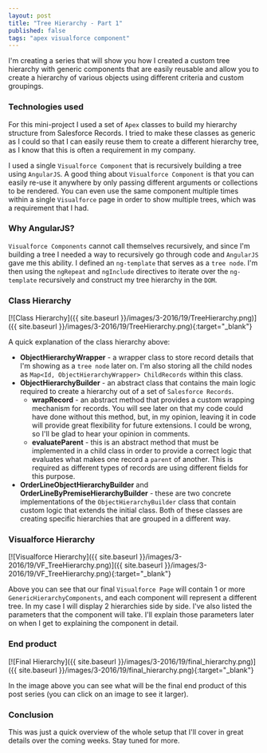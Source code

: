 ```yaml
---
layout: post
title: "Tree Hierarchy - Part 1"
published: false
tags: "apex visualforce component"
---
```


I'm creating a series that will show you how I created a custom tree hierarchy with generic components that are easily
reusable and allow you to create a hierarchy of various objects using different criteria and custom groupings.

### Technologies used

For this mini-project I used a set of `Apex` classes to build my hierarchy structure from Salesforce Records. I tried to make these classes
as generic as I could so that I can easily reuse them to create a different hierarchy tree, as I know that this is often a requirement in my company.

I used a single `Visualforce Component` that is recursively building a tree using `AngularJS`. A good thing about `Visualforce Component` is that you can easily re-use it anywhere by only passing different arguments or collections to be rendered. You can even use the same component multiple times within a single `Visualforce` page in order to show multiple trees, which was a requirement that I had.

### Why AngularJS?

`Visualforce Components` cannot call themselves recursively, and since I'm building a tree I needed a way to recursively go through code and `AngularJS` gave me this ability. I defined an `ng-template` that serves as a `tree node`. I'm then using the `ngRepeat` and `ngInclude` directives to iterate over the `ng-template` recursively and construct my tree hierarchy in the `DOM`.

### Class Hierarchy

[![Class Hierarchy]({{ site.baseurl }}/images/3-2016/19/TreeHierarchy.png)]({{ site.baseurl }}/images/3-2016/19/TreeHierarchy.png){:target="_blank"}

A quick explanation of the class hierarchy above:

* **ObjectHierarchyWrapper** - a wrapper class to store record details that I'm showing as a `tree node` later on. I'm also storing all
the child nodes as `Map<Id, ObjectHierarchyWrapper> ChildRecords` within this class.
* **ObjectHierarchyBuilder** - an abstract class that contains the main logic required to create a hierarchy out of a set of `Salesforce Records`.
    * **wrapRecord** - an abstract method that provides a custom wrapping mechanism for records. You will see later on that my code could have done without this method, but, in my opinion, leaving it in code will provide great flexibility for future extensions. I could be wrong, so I'll be glad to hear your opinion in comments.
    * **evaluateParent** - this is an abstract method that must be implemented in a child class in order to provide a correct logic that evaluates what makes one record a `parent` of another. This is required as different types of records are using different fields for this purpose.
* **OrderLineObjectHierarchyBuilder** and **OrderLineByPremiseHierarchyBuilder** - these are two concrete implementations of the `ObjectHierarchyBuilder` class that contain custom logic that extends the initial class. Both of these classes are creating specific hierarchies that are grouped in a different way.

### Visualforce Hierarchy

[![Visualforce Hierarchy]({{ site.baseurl }}/images/3-2016/19/VF_TreeHierarchy.png)]({{ site.baseurl }}/images/3-2016/19/VF_TreeHierarchy.png){:target="_blank"}

Above you can see that our final `Visualforce Page` will contain 1 or more `GenericHierarchyComponents`, and each component will represent a different tree. In my case I will display 2 hierarchies side by side. I've also listed the parameters that the component will take. I'll explain those parameters later on when I get to explaining the component in detail.

### End product

[![Final Hierarchy]({{ site.baseurl }}/images/3-2016/19/final_hierarchy.png)]({{ site.baseurl }}/images/3-2016/19/final_hierarchy.png){:target="_blank"}

In the image above you can see what will be the final end product of this post series (you can click on an image to see it larger).

### Conclusion

This was just a quick overview of the whole setup that I'll cover in great details over the coming weeks. Stay tuned for more.
